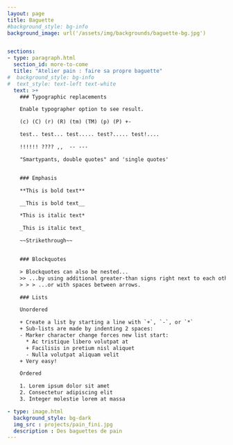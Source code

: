 ```yaml
---
layout: page
title: Baguette
#background_style: bg-info
background_image: url('/assets/img/backgrounds/baguette-bg.jpg')


sections:
- type: paragraph.html
  section_id: more-to-come
  title: "Atelier pain : faire sa propre baguette"
#  background_style: bg-info
#  text_style: text-left text-white
  text: >+
    ### Typographic replacements

    Enable typographer option to see result.

    (c) (C) (r) (R) (tm) (TM) (p) (P) +-

    test.. test... test..... test?..... test!....

    !!!!!! ???? ,,  -- ---

    "Smartypants, double quotes" and 'single quotes'


    ### Emphasis

    **This is bold text**

    __This is bold text__

    *This is italic text*

    _This is italic text_

    ~~Strikethrough~~


    ### Blockquotes

    > Blockquotes can also be nested...
    >> ...by using additional greater-than signs right next to each other...
    > > > ...or with spaces between arrows.

    ### Lists

    Unordered

    + Create a list by starting a line with `+`, `-`, or `*`
    + Sub-lists are made by indenting 2 spaces:
    - Marker character change forces new list start:
      * Ac tristique libero volutpat at
      + Facilisis in pretium nisl aliquet
      - Nulla volutpat aliquam velit
    + Very easy!

    Ordered

    1. Lorem ipsum dolor sit amet
    2. Consectetur adipiscing elit
    3. Integer molestie lorem at massa

- type: image.html
  background_style: bg-dark
  img_src : projects/pain_fini.jpg
  description : Des baguettes de pain
---
```

